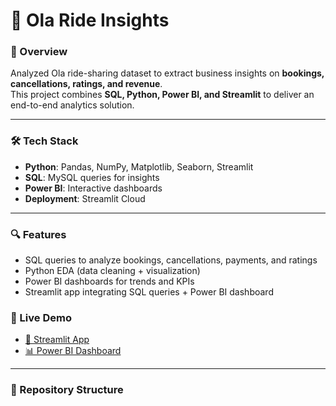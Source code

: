 # 🚖 Ola Ride Insights

### 📌 Overview
Analyzed Ola ride-sharing dataset to extract business insights on **bookings, cancellations, ratings, and revenue**.  
This project combines **SQL, Python, Power BI, and Streamlit** to deliver an end-to-end analytics solution.  

---

### 🛠 Tech Stack
- **Python**: Pandas, NumPy, Matplotlib, Seaborn, Streamlit  
- **SQL**: MySQL queries for insights  
- **Power BI**: Interactive dashboards  
- **Deployment**: Streamlit Cloud  

---

### 🔍 Features
- SQL queries to analyze bookings, cancellations, payments, and ratings  
- Python EDA (data cleaning + visualization)  
- Power BI dashboards for trends and KPIs  
- Streamlit app integrating SQL queries + Power BI dashboard 
 
 ### 🚀 Live Demo
- [🔗 Streamlit App](https://ola-ride-insights-app.streamlit.app/)  
- [📊 Power BI Dashboard](https://app.powerbi.com/view?r=eyJrIjoiYmFmMmEwZmMtNWQ2Ny00ZGMyLWE4ZTctMDEyNGJlMzI0M2ZkIiwidCI6ImM2OWZmZTY1LTY3ZDUtNGE1OC05MDA4LTBkMDljMDRkYmU2OCJ9)  

---

### 📂 Repository Structure

